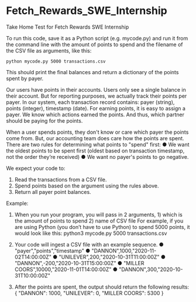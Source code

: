 # Fetch_Rewards_SWE_Internship
Take Home Test for Fetch Rewards SWE Internship

To run this code, save it as a Python script (e.g. mycode.py) and run it from the command line with the amount of points to spend and the filename of the CSV file as arguments, like this:


 ```python mycode.py 5000 transactions.csv ```

This should print the final balances and return a dictionary of the points spent by payer.


Our users have points in their accounts. Users only see a single balance in their account. But for reporting purposes, we actually track their
points per payer. In our system, each transaction record contains: payer (string), points (integer), timestamp (date).
For earning points, it is easy to assign a payer. We know which actions earned the points. And thus, which partner should be paying for the
points.

When a user spends points, they don't know or care which payer the points come from. But, our accounting team does care how the points are
spent. There are two rules for determining what points to "spend" first:
● We want the oldest points to be spent first (oldest based on transaction timestamp, not the order they’re received)
● We want no payer's points to go negative.

We expect your code to:
1. Read the transactions from a CSV file.
2. Spend points based on the argument using the rules above.
3. Return all payer point balances.

Example:

1. When you run your program, you will pass in 2 arguments, 1) which is the amount of points to spend 2) name of CSV file
For example, if you are using Python (you don’t have to use Python) to spend 5000 points, it would look like this:
python3 mycode.py 5000 transactions.csv

2. Your code will ingest a CSV file with an example sequence.
● "payer","points","timestamp"
● "DANNON",1000,"2020-11-02T14:00:00Z"
● "UNILEVER",200,"2020-10-31T11:00:00Z"
● "DANNON",-200,"2020-10-31T15:00:00Z"
● "MILLER COORS",10000,"2020-11-01T14:00:00Z"
● "DANNON",300,"2020-10-31T10:00:00Z"

3. After the points are spent, the output should return the following results:
{
"DANNON": 1000,
"UNILEVER": 0,
"MILLER COORS": 5300
}
